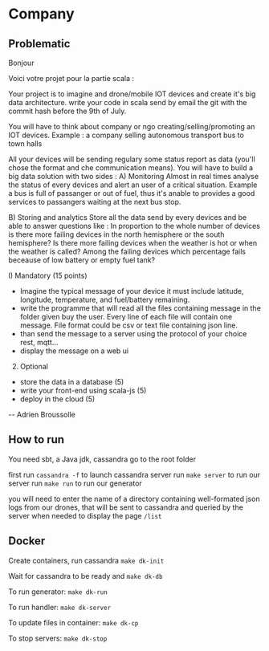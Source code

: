 # Company

## Problematic
Bonjour

Voici votre projet pour la partie scala :

Your project is to imagine and drone/mobile IOT devices and create it's big data architecture.
write your code in scala send by email the git with the commit hash before the 9th of July.

You will have to think about company or ngo creating/selling/promoting an IOT devices.
Example : a company selling autonomous transport bus to town halls

All your devices will be sending regulary some status report as data (you'll chose the format and che communication means).
You will have to build a big data solution with two sides :
A) Monitoring
Almost in real times analyse the status of every devices and alert an user of a critical situation.
Example a bus is full of passanger or out of fuel, thus it's anable to provides a good services to passangers waiting at the next bus stop.

B) Storing and analytics
Store  all the data send by every devices and be able to answer questions like :
In proportion to the whole number of devices is there more failing devices in the north hemisphere or the south hemisphere?
Is there more failing devices when the weather is hot or when the weather is called?
Among the failing devices which percentage fails beceause of low battery or empty fuel tank?



I) Mandatory (15 points)
- Imagine the typical message of your device it must include latitude, longitude, temperature, and fuel/battery remaining.
- write the programme that will read all the files containing message in the folder given buy the user. Every line of each file will contain one message. File format could be csv or text file containing json line.
- than send the message to a server using the protocol of your choice rest, mqtt…
- display the message on a web ui

2) Optional
- store the data in a database (5)
- write your front-end using scala-js (5)
- deploy in the cloud (5)

--
Adrien Broussolle

## How to run
You need sbt, a Java jdk, cassandra
go to the root folder

first run `cassandra -f` to launch cassandra server
run `make server` to run our server
run `make run` to run our generator

you will need to enter the name of a directory containing well-formated json
logs from our drones, that will be sent to cassandra and queried by the server
when needed to display the page `/list`

## Docker
Create containers, run cassandra
`make dk-init`

Wait for cassandra to be ready and
`make dk-db`

To run generator:
`make dk-run`

To run handler:
`make dk-server`

To update files in container:
`make dk-cp`

To stop servers:
`make dk-stop`
